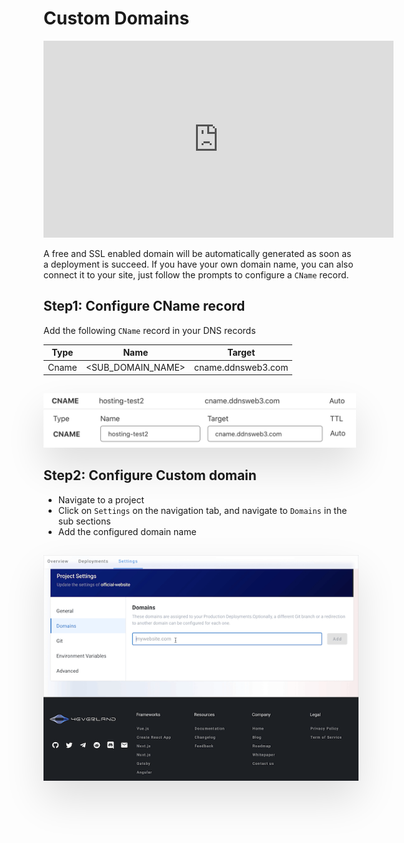 # Custom Domains

<iframe width="560" height="315" src="https://www.youtube.com/embed/yiKjf-GwaGg" title="YouTube video player" frameborder="0" allow="accelerometer; autoplay; clipboard-write; encrypted-media; gyroscope; picture-in-picture" allowfullscreen></iframe>

A free and SSL enabled domain will be automatically generated as soon as a deployment is succeed. If you have your own domain name, you can also connect it to your site, just follow the prompts to configure a `CName` record.

## Step1: Configure CName record

Add the following `CName` record in your DNS records

| Type  | Name              | Target             |
| ----- | ----------------- | ------------------ |
| Cname | <SUB_DOMAIN_NAME> | cname.ddnsweb3.com |

<img style="max-width:500px;margin-top:15px;box-shadow:0 30px 60px rgba(0,0,0,0.12);" src="../assets/screenshots/cname@2x.png"/>

## Step2: Configure Custom domain

- Navigate to a project
- Click on `Settings` on the navigation tab, and navigate to `Domains` in the sub sections
- Add the configured domain name

<img style="margin-top:15px;box-shadow:0 30px 60px rgba(0,0,0,0.12);" src="../assets/screenshots/custom_domain.gif"/>

